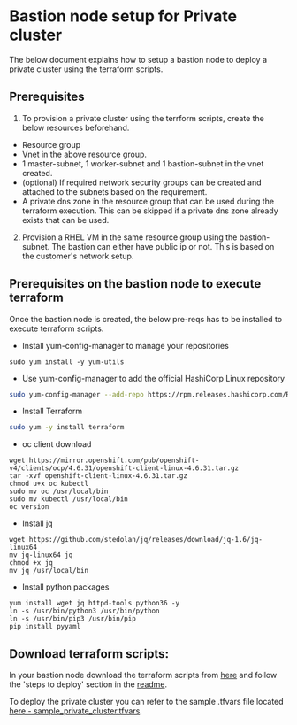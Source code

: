 # Bastion node setup for Private cluster

The below document explains how to setup a bastion node to deploy a private cluster using the terraform scripts. 

## Prerequisites

1) To provision a private cluster using the terrform scripts, create the below resources beforehand. 

* Resource group 
* Vnet in the above resource group. 
* 1 master-subnet, 1 worker-subnet and 1 bastion-subnet in the vnet created. 
* (optional) If required network security groups can be created and attached to the subnets based on the requirement. 
* A private dns zone in the resource group that can be used during the terraform execution. This can be skipped if a private dns zone already exists that can be used. 

2) Provision a RHEL VM in the same resource group using the bastion-subnet. The bastion can either have public ip or not. This is based on the customer's network setup. 

## Prerequisites on the bastion node to execute terraform 

Once the bastion node is created, the below pre-reqs has to be installed to execute terraform scripts. 

* Install yum-config-manager to manage your repositories

```
sudo yum install -y yum-utils
```

* Use yum-config-manager to add the official HashiCorp Linux repository 

```bash
sudo yum-config-manager --add-repo https://rpm.releases.hashicorp.com/RHEL/hashicorp.repo
```

* Install Terraform

```bash
sudo yum -y install terraform
```

* oc client download

```
wget https://mirror.openshift.com/pub/openshift-v4/clients/ocp/4.6.31/openshift-client-linux-4.6.31.tar.gz
tar -xvf openshift-client-linux-4.6.31.tar.gz
chmod u+x oc kubectl
sudo mv oc /usr/local/bin
sudo mv kubectl /usr/local/bin
oc version
```

*  Install jq

```
wget https://github.com/stedolan/jq/releases/download/jq-1.6/jq-linux64
mv jq-linux64 jq
chmod +x jq
mv jq /usr/local/bin
```

*  Install python packages

``` 
yum install wget jq httpd-tools python36 -y
ln -s /usr/bin/python3 /usr/bin/python
ln -s /usr/bin/pip3 /usr/bin/pip
pip install pyyaml
```

## Download terraform scripts: 

In your bastion node download the terraform scripts from [here](https://github.com/IBM/cp4d-deployment) and follow the 'steps to deploy' section in the [readme](README.md). 

To deploy the private cluster you can refer to the sample .tfvars file located [here - sample_private_cluster.tfvars](./azure_infra/sample_private_cluster.tfvars).